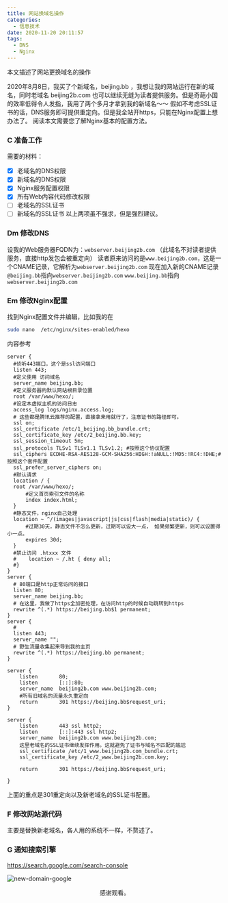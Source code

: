 ```yaml
---
title: 网站换域名操作
categories:
  - 信息技术
date: 2020-11-20 20:11:57
tags:
  - DNS
  - Nginx
---
```


本文描述了网站更换域名的操作

<!-- more -->

2020年8月8日，我买了个新域名，beijing.bb ，我想让我的网站运行在新的域名，同时老域名 beijing2b.com 也可以继续无缝为读者提供服务。但是奇葩小国的效率低得令人发指，我用了两个多月才拿到我的新域名～～
假如不考虑SSL证书的话，DNS服务即可提供重定向。但是我全站开https，只能在Nginx配置上想办法了。
阅读本文需要您了解Nginx基本的配置方法。

### C 准备工作
需要的材料：
- [x] 老域名的DNS权限
- [x] 新域名的DNS权限
- [x] Nginx服务配置权限
- [x] 所有Web内容代码修改权限  
- [ ] 老域名的SSL证书
- [ ] 新域名的SSL证书 
  以上两项虽不强求，但是强烈建议。

### Dm 修改DNS
设我的Web服务器FQDN为：`webserver.beijing2b.com` （此域名不对读者提供服务，直接http发包会被重定向）
读者原来访问的是`www.beijing2b.com`，这是一个CNAME记录，它解析为`webserver.beijing2b.com`
现在加入新的CNAME记录 
`@beijing.bb`指向`webserver.beijing2b.com`
`www.beijing.bb`指向`webserver.beijing2b.com`

### Em 修改Nginx配置
找到Nginx配置文件并编辑，比如我的在
```bash
sudo nano  /etc/nginx/sites-enabled/hexo
```
内容参考
```
server {
  #侦听443端口，这个是ssl访问端口
  listen 443;
  #定义使用 访问域名
  server_name beijing.bb;
  #定义服务器的默认网站根目录位置
  root /var/www/hexo/;
  #设定本虚拟主机的访问日志
  access_log logs/nginx.access.log;
  # 这些都是腾讯云推荐的配置，直接拿来用就行了，注意证书的路径即可。
  ssl on;
  ssl_certificate /etc/1_beijing.bb_bundle.crt;
  ssl_certificate_key /etc/2_beijing.bb.key;
  ssl_session_timeout 5m;
  ssl_protocols TLSv1 TLSv1.1 TLSv1.2; #按照这个协议配置
  ssl_ciphers ECDHE-RSA-AES128-GCM-SHA256:HIGH:!aNULL:!MD5:!RC4:!DHE;#按照这个套件配置
  ssl_prefer_server_ciphers on;
  #默认请求
  location / {
  root /var/www/hexo/;
      #定义首页索引文件的名称
      index index.html;
  }
  #静态文件，nginx自己处理
  location ~ ^/(images|javascript|js|css|flash|media|static)/ {
      #过期30天，静态文件不怎么更新，过期可以设大一点， 如果频繁更新，则可以设置得小一点。
      expires 30d;
  }
  #禁止访问 .htxxx 文件
  #    location ~ /.ht { deny all;
  #}
}
server {
  # 80端口是http正常访问的接口
  listen 80;
  server_name beijing.bb;
  # 在这里，我做了https全加密处理，在访问http的时候自动跳转到https
  rewrite ^(.*) https://beijing.bb$1 permanent;
}
server {
  #
  listen 443;
  server_name "";
  # 野生流量收集起来导到我的主页
  rewrite ^(.*) https://beijing.bb permanent;
}

server {
    listen       80;
    listen       [::]:80;
    server_name  beijing2b.com www.beijing2b.com;
    #所有旧域名的流量永久重定向
    return       301 https://beijing.bb$request_uri; 
}

server {
    listen       443 ssl http2;
    listen       [::]:443 ssl http2;
    server_name  beijing2b.com www.beijing2b.com;
    这里老域名的SSL证书继续发挥作用。这就避免了证书与域名不匹配的尴尬
    ssl_certificate /etc/1_www.beijing2b.com_bundle.crt;
    ssl_certificate_key /etc/2_www.beijing2b.com.key;

    return       301 https://beijing.bb$request_uri;

}
```
上面的重点是301重定向以及新老域名的SSL证书配置。

### F 修改网站源代码
主要是替换新老域名，各人用的系统不一样，不赘述了。

### G 通知搜索引擎

https://search.google.com/search-console

![new-domain-google](https://cdn.beijing2b.com/new-domain-20201120204523.png)

<center>感谢观看。</center>